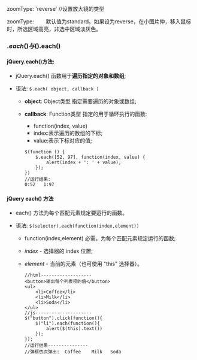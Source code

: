  zoomType: 'reverse' //设置放大镜的类型

zoomType:　　 默认值为standard。如果设为reverse，在小图片仲，移入鼠标时，所选区域高亮，非选中区域淡灰色。

### $.each() 与$().each()

#### jQuery.each()方法:  

- jQuery.each() 函数用于**遍历指定的对象和数组**;

- 语法:  `$.each( object, callback )`

  - **object**:  Object类型 指定需要遍历的对象或数组;

  - **callback**:   Function类型 指定的用于循环执行的函数:

    - function(index, value)
    - index:表示遍历的数组的下标;
    - value:表示下标对应的值;

    ```
    $(function () { 
        $.each([52, 97], function(index, value) {
        	alert(index + ': ' + value);
        });
    })
    //运行结果:
    0:52   1:97
    ```



#### jQuery each() 方法

- each() 方法为每个匹配元素规定要运行的函数。

- 语法:  `$(selector).each(function(index,element))`

  - function(index,element)  必需。为每个匹配元素规定运行的函数;

  - *index* - 选择器的 index 位置;

  - *element* - 当前的元素（也可使用 "this" 选择器）。

    ```
    //html-------------------
    <button>输出每个列表项的值</button>
    <ul>
        <li>Coffee</li>
        <li>Milk</li>
        <li>Soda</li>
    </ul>
    //js---------------------
    $("button").click(function(){
        $("li").each(function(){
            alert($(this).text())
        });
    });
    //运行结果---------------
    //弹框依次弹出:  Coffee    Milk   Soda
    ```

    

